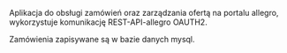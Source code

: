 Aplikacja do obsługi zamówień oraz zarządzania ofertą na portalu allegro, wykorzystuje komunikację REST-API-allegro OAUTH2.

Zamówienia zapisywane są w bazie danych mysql.
